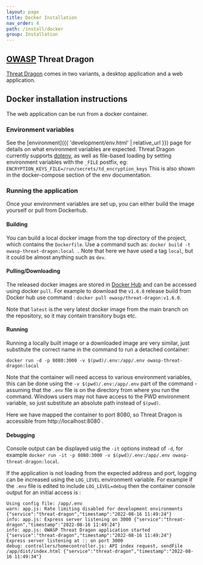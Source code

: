 ```yaml
---
layout: page
title: Docker Installation
nav_order: 4
path: /install/docker
group: Installation
---
```


## [OWASP](https://www.owasp.org) Threat Dragon

[Threat Dragon](http://owasp.org/www-project-threat-dragon) comes in two variants, a desktop application and a web application.

## Docker installation instructions
The web application can be run from a docker container.

### Environment variables

See the [environment]({{ 'development/env.html' | relative_url }}) page for details on what environment variables are expected.
Threat Dragon currently supports [dotenv](https://github.com/motdotla/dotenv),
as well as file-based loading by setting environment variables with the `_FILE` postfix, eg: `ENCRYPTION_KEYS_FILE=/run/secrets/td_encryption_keys`
This is also shown in the docker-compose section of the env documentation.

### Running the application

Once your environment variables are set up, you can either build the image yourself or pull from Dockerhub.

#### Building
You can build a local docker image from the top directory of the project, which contains the `Dockerfile`.
Use a command such as:
`docker build -t owasp-threat-dragon:local .`
Note that here we have used a tag `local`, but it could be almost anything such as `dev`.

#### Pulling/Downloading
The released docker images are stored in [Docker Hub](https://hub.docker.com/r/owasp/threat-dragon/tags?page=1&ordering=name)
and can be accessed using docker `pull`. For example to download the `v1.6.0` release build from Docker hub use command :
`docker pull owasp/threat-dragon:v1.6.0`.

Note that `latest` is the very latest docker image from the main branch on the repository, so it may contain transitory bugs etc.

#### Running
Running a locally built image or a downloaded image are very similar, just substitute the correct name in the command to run a detached container:

`docker run -d -p 8080:3000 -v $(pwd)/.env:/app/.env owasp-threat-dragon:local`

Note that the container will need access to various environment variables, this can be done using the 
`-v $(pwd)/.env:/app/.env` part of the command - assuming that the `.env` file is on the directory from where you run the command.
Windows users may not have access to the PWD environment variable, so just substitute an absolute path instead of `$(pwd)`.

Here we have mapped the container to port 8080, so Threat Dragon is accessible from http://localhost:8080 .

#### Debugging
Console output can be displayed usig the `-it` options instead of `-d`,
for example `docker run -it -p 8080:3000 -v $(pwd)/.env:/app/.env owasp-threat-dragon:local`.

If the application is not loading from the expected address and port, logging can be increased using the `LOG_LEVEL` environment variable.
For example if the `.env` file is edited to include `LOG_LEVEL=debug` then the container console output for an initial access is :

```
Using config file: /app/.env
warn: app.js: Rate limiting disabled for development environments {"service":"threat-dragon","timestamp":"2022-08-16 11:49:24"}
info: app.js: Express server listening on 3000 {"service":"threat-dragon","timestamp":"2022-08-16 11:49:24"}
info: app.js: OWASP Threat Dragon application started {"service":"threat-dragon","timestamp":"2022-08-16 11:49:24"}
Express server listening at :: on port 3000
debug: controllers/homecontroller.js: API index request, sendFile /app/dist/index.html {"service":"threat-dragon","timestamp":"2022-08-16 11:49:34"}
```
